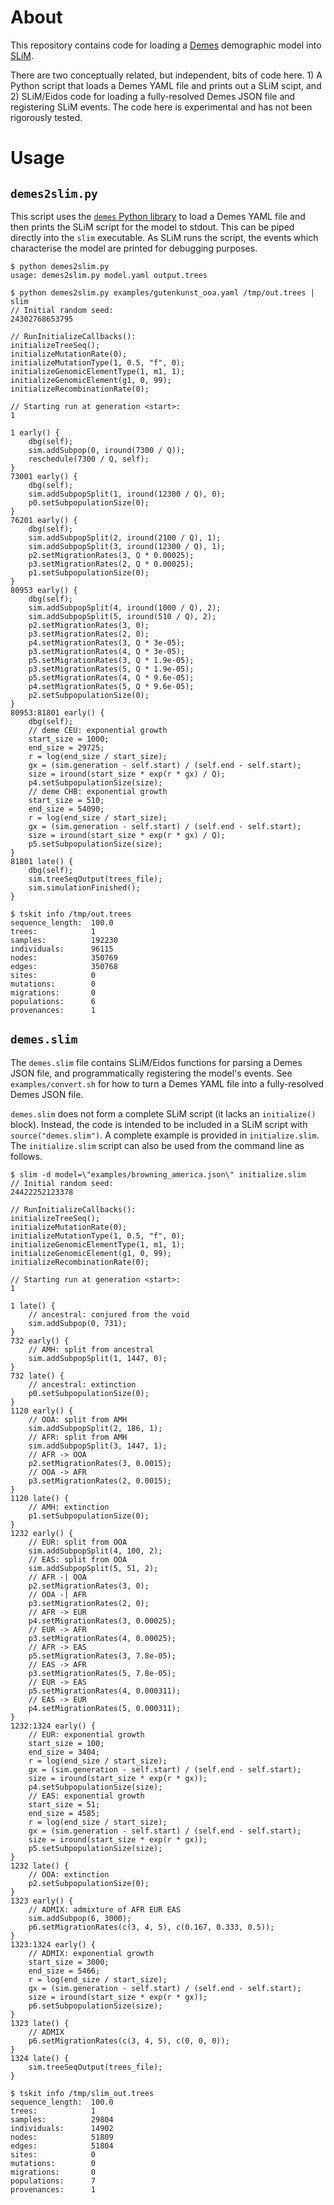 # About

This repository contains code for loading a
[Demes](https://popsim-consortium.github.io/demes-spec-docs/)
demographic model into
[SLiM](https://messerlab.org/slim/).

There are two conceptually related, but independent, bits of code here. 1) A Python
script that loads a Demes YAML file and prints out a SLiM scipt, and 2) SLiM/Eidos
code for loading a fully-resolved Demes JSON file and registering SLiM events.
The code here is experimental and has not been rigorously tested.

# Usage

## `demes2slim.py`

This script uses the
[`demes` Python library](https://popsim-consortium.github.io/demes-docs/)
to load a Demes YAML file and then prints the SLiM script for the model
to stdout. This can be piped directly into the `slim` executable.
As SLiM runs the script, the events which characterise the model are
printed for debugging purposes.

```
$ python demes2slim.py
usage: demes2slim.py model.yaml output.trees
```

```
$ python demes2slim.py examples/gutenkunst_ooa.yaml /tmp/out.trees | slim
// Initial random seed:
24302768653795

// RunInitializeCallbacks():
initializeTreeSeq();
initializeMutationRate(0);
initializeMutationType(1, 0.5, "f", 0);
initializeGenomicElementType(1, m1, 1);
initializeGenomicElement(g1, 0, 99);
initializeRecombinationRate(0);

// Starting run at generation <start>:
1 

1 early() {
    dbg(self);
    sim.addSubpop(0, iround(7300 / Q));
    reschedule(7300 / Q, self);
}
73001 early() {
    dbg(self);
    sim.addSubpopSplit(1, iround(12300 / Q), 0);
    p0.setSubpopulationSize(0);
}
76201 early() {
    dbg(self);
    sim.addSubpopSplit(2, iround(2100 / Q), 1);
    sim.addSubpopSplit(3, iround(12300 / Q), 1);
    p2.setMigrationRates(3, Q * 0.00025);
    p3.setMigrationRates(2, Q * 0.00025);
    p1.setSubpopulationSize(0);
}
80953 early() {
    dbg(self);
    sim.addSubpopSplit(4, iround(1000 / Q), 2);
    sim.addSubpopSplit(5, iround(510 / Q), 2);
    p2.setMigrationRates(3, 0);
    p3.setMigrationRates(2, 0);
    p4.setMigrationRates(3, Q * 3e-05);
    p3.setMigrationRates(4, Q * 3e-05);
    p5.setMigrationRates(3, Q * 1.9e-05);
    p3.setMigrationRates(5, Q * 1.9e-05);
    p5.setMigrationRates(4, Q * 9.6e-05);
    p4.setMigrationRates(5, Q * 9.6e-05);
    p2.setSubpopulationSize(0);
}
80953:81801 early() {
    dbg(self);
    // deme CEU: exponential growth
    start_size = 1000;
    end_size = 29725;
    r = log(end_size / start_size);
    gx = (sim.generation - self.start) / (self.end - self.start);
    size = iround(start_size * exp(r * gx) / Q);
    p4.setSubpopulationSize(size);
    // deme CHB: exponential growth
    start_size = 510;
    end_size = 54090;
    r = log(end_size / start_size);
    gx = (sim.generation - self.start) / (self.end - self.start);
    size = iround(start_size * exp(r * gx) / Q);
    p5.setSubpopulationSize(size);
}
81801 late() {
    dbg(self);
    sim.treeSeqOutput(trees_file);
    sim.simulationFinished();
}
```

```
$ tskit info /tmp/out.trees
sequence_length:  100.0
trees:            1
samples:          192230
individuals:      96115
nodes:            350769
edges:            350768
sites:            0
mutations:        0
migrations:       0
populations:      6
provenances:      1
```

## `demes.slim`

The `demes.slim` file contains SLiM/Eidos functions for parsing a Demes
JSON file, and programmatically registering the model's events.
See `examples/convert.sh` for how to turn a Demes YAML file into a
fully-resolved Demes JSON file.

`demes.slim` does not form a complete SLiM script (it lacks an
`initialize()` block). Instead, the code is intended to be included in a
SLiM script with `source("demes.slim")`. A complete example is provided in
`initialize.slim`. The `initialize.slim` script can also be used from
the command line as follows.

```
$ slim -d model=\"examples/browning_america.json\" initialize.slim
// Initial random seed:
24422252123378

// RunInitializeCallbacks():
initializeTreeSeq();
initializeMutationRate(0);
initializeMutationType(1, 0.5, "f", 0);
initializeGenomicElementType(1, m1, 1);
initializeGenomicElement(g1, 0, 99);
initializeRecombinationRate(0);

// Starting run at generation <start>:
1 

1 late() {
    // ancestral: conjured from the void
    sim.addSubpop(0, 731);
}
732 early() {
    // AMH: split from ancestral
    sim.addSubpopSplit(1, 1447, 0);
}
732 late() {
    // ancestral: extinction
    p0.setSubpopulationSize(0);
}
1120 early() {
    // OOA: split from AMH
    sim.addSubpopSplit(2, 186, 1);
    // AFR: split from AMH
    sim.addSubpopSplit(3, 1447, 1);
    // AFR -> OOA
    p2.setMigrationRates(3, 0.0015);
    // OOA -> AFR
    p3.setMigrationRates(2, 0.0015);
}
1120 late() {
    // AMH: extinction
    p1.setSubpopulationSize(0);
}
1232 early() {
    // EUR: split from OOA
    sim.addSubpopSplit(4, 100, 2);
    // EAS: split from OOA
    sim.addSubpopSplit(5, 51, 2);
    // AFR -| OOA
    p2.setMigrationRates(3, 0);
    // OOA -| AFR
    p3.setMigrationRates(2, 0);
    // AFR -> EUR
    p4.setMigrationRates(3, 0.00025);
    // EUR -> AFR
    p3.setMigrationRates(4, 0.00025);
    // AFR -> EAS
    p5.setMigrationRates(3, 7.8e-05);
    // EAS -> AFR
    p3.setMigrationRates(5, 7.8e-05);
    // EUR -> EAS
    p5.setMigrationRates(4, 0.000311);
    // EAS -> EUR
    p4.setMigrationRates(5, 0.000311);
}
1232:1324 early() {
    // EUR: exponential growth
    start_size = 100;
    end_size = 3404;
    r = log(end_size / start_size);
    gx = (sim.generation - self.start) / (self.end - self.start);
    size = iround(start_size * exp(r * gx));
    p4.setSubpopulationSize(size);
    // EAS: exponential growth
    start_size = 51;
    end_size = 4585;
    r = log(end_size / start_size);
    gx = (sim.generation - self.start) / (self.end - self.start);
    size = iround(start_size * exp(r * gx));
    p5.setSubpopulationSize(size);
}
1232 late() {
    // OOA: extinction
    p2.setSubpopulationSize(0);
}
1323 early() {
    // ADMIX: admixture of AFR EUR EAS
    sim.addSubpop(6, 3000);
    p6.setMigrationRates(c(3, 4, 5), c(0.167, 0.333, 0.5));
}
1323:1324 early() {
    // ADMIX: exponential growth
    start_size = 3000;
    end_size = 5466;
    r = log(end_size / start_size);
    gx = (sim.generation - self.start) / (self.end - self.start);
    size = iround(start_size * exp(r * gx));
    p6.setSubpopulationSize(size);
}
1323 late() {
    // ADMIX
    p6.setMigrationRates(c(3, 4, 5), c(0, 0, 0));
}
1324 late() {
    sim.treeSeqOutput(trees_file);
}
```

```
$ tskit info /tmp/slim_out.trees
sequence_length:  100.0
trees:            1
samples:          29804
individuals:      14902
nodes:            51809
edges:            51804
sites:            0
mutations:        0
migrations:       0
populations:      7
provenances:      1
```
